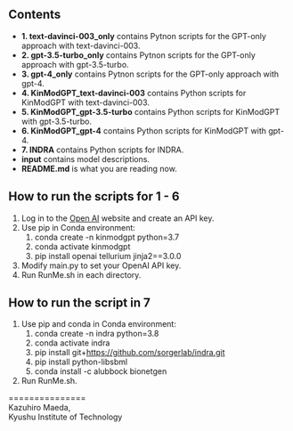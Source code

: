 ## Contents

- **1. text-davinci-003_only** contains Pytnon scripts for the GPT-only approach with text-davinci-003.
- **2. gpt-3.5-turbo_only** contains Pytnon scripts for the GPT-only approach with gpt-3.5-turbo.
- **3. gpt-4_only** contains Pytnon scripts for the GPT-only approach with gpt-4.
- **4. KinModGPT_text-davinci-003** contains Python scripts for KinModGPT with text-davinci-003.
- **5. KinModGPT_gpt-3.5-turbo** contains Python scripts for KinModGPT with gpt-3.5-turbo.
- **6. KinModGPT_gpt-4** contains Python scripts for KinModGPT with gpt-4.
- **7. INDRA** contains Python scripts for INDRA.
- **input** contains model descriptions.
- **README.md** is what you are reading now.

## How to run the scripts for 1 - 6

1. Log in to the [Open AI](https://openai.com/api/login/) website and create an API key.
2. Use pip in Conda environment:
    1. conda create -n kinmodgpt python=3.7
    2. conda activate kinmodgpt
    3. pip install openai tellurium jinja2==3.0.0
3. Modify main.py to set your OpenAI API key.
4. Run RunMe.sh in each directory.

## How to run the script in 7
1. Use pip and conda in Conda environment:
    1. conda create -n indra python=3.8
    2. conda activate indra
    3. pip install git+https://github.com/sorgerlab/indra.git
    4. pip install python-libsbml
    5. conda install -c alubbock bionetgen
2. Run RunMe.sh.

===============  
Kazuhiro Maeda,  
Kyushu Institute of Technology
